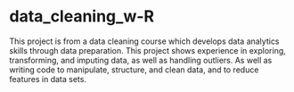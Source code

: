 # data_cleaning_w-R
This project is from a data cleaning course which develops data analytics skills through data preparation. This project shows experience in exploring, transforming, and imputing data, as well as handling outliers. As well as writing code to manipulate, structure, and clean data, and to reduce features in data sets.

